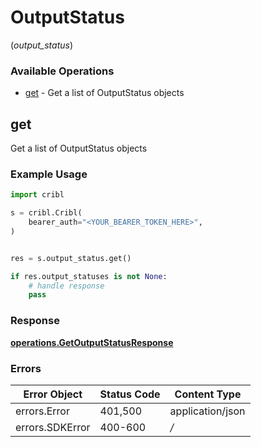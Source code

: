 # OutputStatus
(*output_status*)

### Available Operations

* [get](#get) - Get a list of OutputStatus objects

## get

Get a list of OutputStatus objects

### Example Usage

```python
import cribl

s = cribl.Cribl(
    bearer_auth="<YOUR_BEARER_TOKEN_HERE>",
)


res = s.output_status.get()

if res.output_statuses is not None:
    # handle response
    pass
```


### Response

**[operations.GetOutputStatusResponse](../../models/operations/getoutputstatusresponse.md)**
### Errors

| Error Object     | Status Code      | Content Type     |
| ---------------- | ---------------- | ---------------- |
| errors.Error     | 401,500          | application/json |
| errors.SDKError  | 400-600          | */*              |
